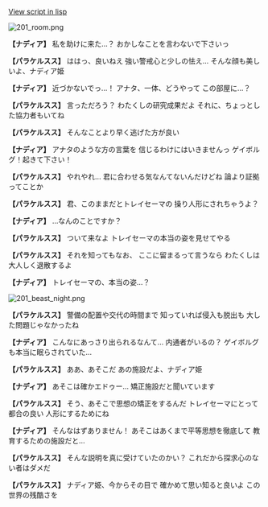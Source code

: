 [View script in lisp](../scripts/100202051.txt)

![201_room.png](../images/backgrounds/201_room.png)

**【ナディア】**
私を助けに来た…？
おかしなことを言わないで下さいっ

**【パラケルスス】**
ははっ、良いねえ
強い警戒心と少しの怯え…
そんな顔も美しいよ、ナディア姫

**【ナディア】**
近づかないでっ…！
アナタ、一体、どうやって
この部屋に…？

**【パラケルスス】**
言っただろう？
わたくしの研究成果だよ
それに、ちょっとした協力者もいてね

**【パラケルスス】**
そんなことより早く逃げた方が良い

**【ナディア】**
アナタのような方の言葉を
信じるわけにはいきませんっ
ゲイボルグ！起きて下さい！

**【パラケルスス】**
やれやれ…
君に合わせる気なんてないんだけどね
論より証拠ってことか

**【パラケルスス】**
君、このままだとトレイセーマの
操り人形にされちゃうよ？

**【ナディア】**
…なんのことですか？

**【パラケルスス】**
ついて来なよ
トレイセーマの本当の姿を見せてやる

**【パラケルスス】**
それを知ってもなお、
ここに留まるって言うなら
わたくしは大人しく退散するよ

**【ナディア】**
トレイセーマの、本当の姿…？

![201_beast_night.png](../images/backgrounds/201_beast_night.png)

**【パラケルスス】**
警備の配置や交代の時間まで
知っていれば侵入も脱出も
大した問題じゃなかったね

**【ナディア】**
こんなにあっさり出られるなんて…
内通者がいるの？
ゲイボルグも本当に眠らされていた…

**【パラケルスス】**
ああ、あそこだ
あの施設だよ、ナディア姫

**【ナディア】**
あそこは確かエドゥー…
矯正施設だと聞いています

**【パラケルスス】**
そう、あそこで思想の矯正をするんだ
トレイセーマにとって都合の良い
人形にするためにね

**【ナディア】**
そんなはずありません！
あそこはあくまで平等思想を徹底して
教育するための施設だと…

**【パラケルスス】**
そんな説明を真に受けていたのかい？
これだから探求心のない者はダメだ

**【パラケルスス】**
ナディア姫、今からその目で
確かめて思い知ると良いよ
この世界の残酷さを
